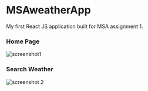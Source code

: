 # MSAweatherApp
My first React JS application built for MSA assignment 1.

### Home Page
![screenshot1](https://user-images.githubusercontent.com/41742440/53295322-d64d1280-385d-11e9-99f1-6a56ce65901e.JPG)

### Search Weather
![screenshot 2](https://user-images.githubusercontent.com/41742440/53295331-e8c74c00-385d-11e9-8ce4-9d64ddf6d5a5.JPG)
